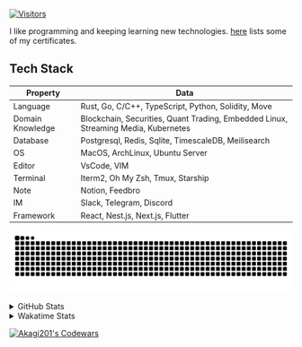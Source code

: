 <!-- markdownlint-disable MD041 MD010 MD033 -->
[![Visitors](https://api.visitorbadge.io/api/daily?path=Akagi201%2FAkagi201&label=Visitors%20Today&countColor=%2337d67a)](https://visitorbadge.io/status?path=Akagi201%2FAkagi201)

I like programming and keeping learning new technologies. [here](https://github.com/Akagi201/blockchain) lists some of my certificates.

## Tech Stack

| Property         	| Data                                                                               	|
|------------------	|------------------------------------------------------------------------------------	|
| Language         	| Rust, Go, C/C++, TypeScript, Python, Solidity, Move                                 |
| Domain Knowledge 	| Blockchain, Securities, Quant Trading, Embedded Linux, Streaming Media, Kubernetes 	|
| Database         	| Postgresql, Redis, Sqlite, TimescaleDB, Meilisearch                                 |
| OS               	| MacOS, ArchLinux, Ubuntu Server                                                     |
| Editor           	| VsCode, VIM                                                                        	|
| Terminal          | Iterm2, Oh My Zsh, Tmux, Starship                                                   |
| Note             	| Notion, Feedbro                                                                    	|
| IM               	| Slack, Telegram, Discord                                                            |
| Framework         | React, Nest.js, Next.js, Flutter                                                   	|

[![github contribution grid snake animation](https://raw.githubusercontent.com/Akagi201/Akagi201/output/github-contribution-grid-snake.svg#gh-light-mode-only)](https://github.com/Akagi201)

<details>
<summary>GitHub Stats</summary>
  <a href="https://github.com/Akagi201"><img alt="Profile Detail" src="https://raw.githubusercontent.com/Akagi201/Akagi201/master/profile-summary-card-output/dracula/0-profile-details.svg" /></a>
  <a href="https://github.com/Akagi201"><img alt="Github Stats" src="https://raw.githubusercontent.com/Akagi201/Akagi201/master/profile-summary-card-output/dracula/3-stats.svg" /></a>
  <a href="https://github.com/Akagi201"><img alt="Lang By Commits" src="https://raw.githubusercontent.com/Akagi201/Akagi201/master/profile-summary-card-output/dracula/2-most-commit-language.svg" /></a>
</details>

<details>
<summary>Wakatime Stats</summary>
<br>

<!--START_SECTION:waka-->

```txt
From: 02 June 2023 - To: 09 June 2023

Total Time: 60 hrs 52 mins

Other      40 hrs 51 mins  ████████████████▓░░░░░░░░   67.14 %
Rust       13 hrs 58 mins  █████▓░░░░░░░░░░░░░░░░░░░   22.95 %
sh         4 hrs 30 mins   ██░░░░░░░░░░░░░░░░░░░░░░░   07.41 %
TOML       38 mins         ▒░░░░░░░░░░░░░░░░░░░░░░░░   01.07 %
Markdown   34 mins         ▒░░░░░░░░░░░░░░░░░░░░░░░░   00.94 %
Solidity   4 mins          ░░░░░░░░░░░░░░░░░░░░░░░░░   00.12 %
JSON       3 mins          ░░░░░░░░░░░░░░░░░░░░░░░░░   00.10 %
tmux       3 mins          ░░░░░░░░░░░░░░░░░░░░░░░░░   00.09 %
Docker     2 mins          ░░░░░░░░░░░░░░░░░░░░░░░░░   00.08 %
INI        1 min           ░░░░░░░░░░░░░░░░░░░░░░░░░   00.04 %
```

<!--END_SECTION:waka-->

</details>

<a href="https://www.codewars.com/users/Akagi201"><img alt="Akagi201's Codewars" src="https://www.codewars.com/users/Akagi201/badges/small"></a>
